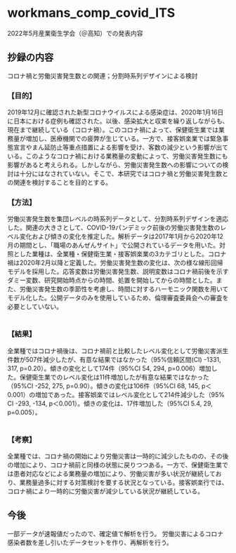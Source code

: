 # workmans_comp_covid_ITS
2022年5月産業衛生学会（＠高知）での発表内容

## 抄録の内容
コロナ禍と労働災害発生数との関連；分割時系列デザインによる検討

### 【目的】
2019年12月に確認された新型コロナウイルスによる感染症は、2020年1月16日に日本における症例も確認された。以後、感染拡大と収束を繰り返しながらも、現在まで継続している（コロナ禍）。このコロナ禍によって、保健衛生業では業務量が増加し、医療機関での疲弊が生じている。一方で、接客娯楽業では緊急事態宣言やまん延防止等重点措置による影響を受け、客数の減少という影響が出ている。このようなコロナ禍における業務量の変動によって、労働災害発生数にも影響があると考えられる。しかしながら、労働災害発生数への影響についての検討は十分にはなされていない。そこで、本研究ではコロナ禍と労働災害発生数との関連を検討することを目的とする。
### 【方法】
労働災害発生数を集団レベルの時系列データとして、分割時系列デザインを適応した。関連の大きさとして、COVID-19パンデミック前後の労働災害発生数のレベル変化および傾きの変化を推定した。解析データは2017年1月から2020年12月の期間とし、「職場のあんぜんサイト」で公開されているデータを用いた。対照とした業種は、全業種・保健衛生業・接客娯楽業の3カテゴリとした。コロナ禍は2020年2月以降と定義した。労働災害発生数の変化は、次の様な線形回帰モデルを採用した。応答変数は労働災害発生数、説明変数はコロナ禍前後を示すダミー変数、研究開始時点からの時間、処置を開始してからの時間とした。また、労働災害発生数の季節性を考慮し、時間に対するハーモニック関数を用いてモデル化した。公開データのみを使用しているため、倫理審査委員会への審査を必要としていない。<BR><BR>
### 【結果】
全業種ではコロナ禍後は、コロナ禍前と比較したレベル変化として労働災害派生件数が507件減少したが、有意な結果ではなかった（95%信頼区間(CI) -1331, 317, p=0.20）。傾きの変化として174件（95%CI 54, 294, p=0.006）増加した。保健衛生業でのレベル変化は11件増加したが有意な結果ではなかった（95%CI -252, 275, p=0.90）。傾きの変化は106件（95%CI 68, 145, p＜0.001）の増加であった。接客娯楽ではレベル変化として214件減少した（95% CI -293, -134, p＜0.001）。傾きの変化は、17件増加した（95%CI 5.4, 29, p=0.005）。<BR><BR>
### 【考察】
全業種では、コロナ禍の開始により労働災害は一時的に減少したものの、その後の増加により、コロナ禍前と同様の状態に戻りつつある。一方で、保健衛生業では患者対応などによる業務量の増加により、労働災害が多い状況が継続しており、業務量過多に対する対策検討を要する状況となっている。接客娯楽行では、コロナ禍により一時的に労働災害が減少している状況が継続している。<BR>

## 今後
一部データが速報値だったので、確定値で解析を行う。
労働災害によるコロナ感染者数を差し引いたデータセットを作り、再解析を行う。
